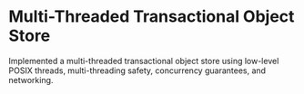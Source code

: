 # Multi-Threaded Transactional Object Store
Implemented a multi-threaded transactional object store using low-level POSIX threads, multi-threading safety, concurrency guarantees, and networking.
